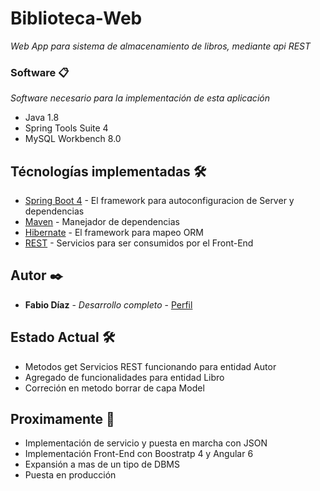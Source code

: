 # Biblioteca-Web
_Web App para sistema de almacenamiento de libros, mediante api REST_

### Software 📋

_Software necesario para la implementación de esta aplicación_

* Java 1.8
* Spring Tools Suite 4
* MySQL Workbench 8.0

## Técnologías implementadas 🛠️

* [Spring Boot 4](https://spring.io/projects/spring-boot) - El framework para autoconfiguracion de Server y dependencias
* [Maven](https://maven.apache.org/) - Manejador de dependencias
* [Hibernate](https://hibernate.org/) - El framework para mapeo ORM
* [REST](https://spring.io/guides/gs/rest-service/) - Servicios para ser consumidos por el Front-End

## Autor ✒️

* **Fabio Díaz** - *Desarrollo completo* - [Perfil](https://github.com/diazfabio18)

## Estado Actual 🛠️

* Metodos get Servicios REST funcionando para entidad Autor
* Agregado de funcionalidades para entidad Libro
* Correción en metodo borrar de capa Model

## Proximamente 📌

* Implementación de servicio y puesta en marcha con JSON
* Implementación Front-End con Boostratp 4 y Angular 6
* Expansión a mas de un tipo de DBMS
* Puesta en producción
